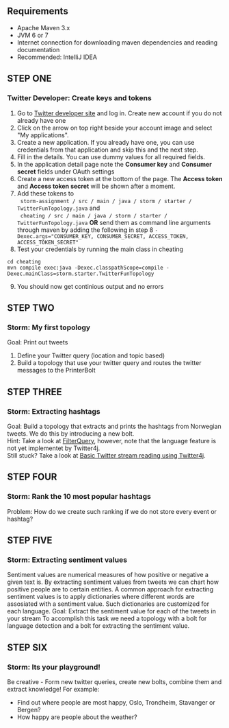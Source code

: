 ## Requirements ##
* Apache Maven 3.x
* JVM 6 or 7 
* Internet connection for downloading maven dependencies and reading documentation
* Recommended: IntelliJ IDEA 

## STEP ONE ##
### Twitter Developer: Create keys and tokens
1. Go to [Twitter developer site](https://dev.twitter.com) and log in. Create new account if you do not already have one
2. Click on the arrow on top right beside your account image and select "My applications".
3. Create a new application. If you already have one, you can use credentials from that application and skip this and the next step.
4. Fill in the details. You can use dummy values for all required fields.
5. In the application detail page note the **Consumer key** and **Consumer secret** fields under OAuth settings
6. Create a new access token at the bottom of the page. The **Access token** and **Access token secret** will be shown after a moment.
7. Add these tokens to  
` storm-assignment / src / main / java / storm / starter / TwitterFunTopology.java` and  
` cheating / src / main / java / storm / starter / TwitterFunTopology.java` 
**OR** send them as command line arguments through maven by adding the following in step 8
```-Dexec.args="CONSUMER_KEY, CONSUMER_SECRET, ACCESS_TOKEN, ACCESS_TOKEN_SECRET" ```
8. Test your credentials by running the main class in cheating
```
cd cheating  
mvn compile exec:java -Dexec.classpathScope=compile -Dexec.mainClass=storm.starter.TwitterFunTopology
```
9. You should now get continious output and no errors

## STEP TWO ##
### Storm: My first topology
Goal: Print out tweets
1. Define your Twitter query (location and topic based)
2. Build a topology that use your twitter query and routes the twitter messages to the PrinterBolt


## STEP THREE ##
### Storm: Extracting hashtags
Goal: Build a topology that extracts and prints the hashtags from Norwegian tweets. We do this by introducing a new bolt.  
Hint: Take a look at [FilterQuery](https://github.com/kantega/storm-twitter-workshop/wiki/Twitter-API-and-Twitter4j-Streaming-Resources), however, note that the language feature is not yet implementet by Twitter4j.  
Still stuck? Take a look at [Basic Twitter stream reading using Twitter4j](https://github.com/kantega/storm-twitter-workshop/wiki/Basic-Twitter-stream-reading-using-Twitter4j). 

## STEP FOUR ##
### Storm: Rank the 10 most popular hashtags
Problem: How do we create such ranking if we do not store every event or hashtag?

## STEP FIVE ##
### Storm: Extracting sentiment values
Sentiment values are numerical measures of how positive or negative a given text is. By extracting sentiment values from tweets we can chart how positive people are to certain entities.
A common approach for extracting sentiment values is to apply dictionaries where different words are assosiated  with a sentiment value. Such dictionaries are customized for each language.
Goal: Extract the sentiment value for each of the tweets in your stream
To accomplish this task we need a topology with a bolt for language detection and a bolt for extracting the sentiment value.

## STEP SIX ##
### Storm: Its your playground!
Be creative - Form new twitter queries, create new bolts, combine them and extract knowledge!
For example:
* Find out where people are most happy, Oslo, Trondheim, Stavanger or Bergen?
* How happy are people about the weather?